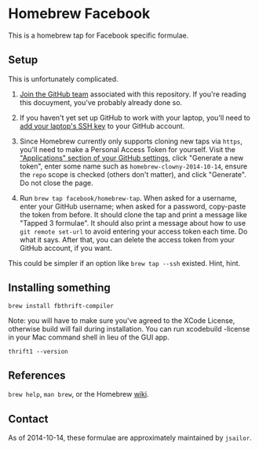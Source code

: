 Homebrew Facebook
=================

This is a homebrew tap for Facebook specific formulae.

Setup
-----

This is unfortunately complicated.

1. [Join the GitHub team][team] associated with this repository. If you're
reading this docuyment, you've probably already done so.

2. If you haven't yet set up GitHub to work with your laptop, you'll need to
[add your laptop's SSH key][ssh] to your GitHub account.

3. Since Homebrew currently only supports cloning new taps via `https`, you'll
need to make a Personal Access Token for yourself. Visit the ["Applications"
section of your GitHub settings][token], click "Generate a new token", enter
some name such as `homebrew-clowny-2014-10-14`, ensure the `repo` scope is
checked (others don't matter), and click "Generate". Do not close the page.

4. Run `brew tap facebook/homebrew-tap`. When asked for a username, enter your
GitHub username; when asked for a password, copy-paste the token from before.
It should clone the tap and print a message like "Tapped 3 formulae". It should
also print a message about how to use `git remote set-url` to avoid entering
your access token each time. Do what it says. After that, you can delete the
access token from your GitHub account, if you want.

This could be simpler if an option like `brew tap --ssh` existed. Hint, hint.

Installing something
--------------------

    brew install fbthrift-compiler

Note: you will have to make sure you've agreed to the XCode License, otherwise build will fail during installation. You can run xcodebuild -license in your Mac command shell in lieu of the GUI app.

    thrift1 --version

References
----------
`brew help`, `man brew`, or the Homebrew [wiki][].

[team]: https://our.intern.facebook.com/intern/opensource/team/?tid=1079344
[ssh]: https://github.com/settings/ssh
[token]: https://github.com/settings/applications#personal-access-tokens
[wiki]:http://wiki.github.com/mxcl/homebrew

Contact
-------

As of 2014-10-14, these formulae are approximately maintained by
`jsailor`.

